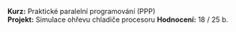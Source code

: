 **Kurz:** Praktické paralelní programování (PPP) <br/>
**Projekt:** Simulace ohřevu chladiče procesoru
**Hodnocení:** 18 / 25 b.

